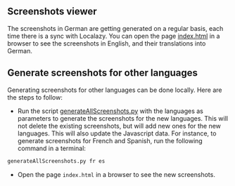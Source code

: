 ## Screenshots viewer

The screenshots in German are getting generated on a regular basis, each time there is a sync with Localazy. You can open the
page [index.html](./index.html) in a browser to see the screenshots in English, and their translations into German.

## Generate screenshots for other languages

Generating screenshots for other languages can be done locally. Here are the steps to follow:

- Run the script [generateAllScreenshots.py](../tools/test/generateAllScreenshots.py) with the languages as parameters to generate the screenshots for the new languages. This will not delete the
  existing screenshots, but will add new ones for the new languages. This will also update the Javascript data. For instance, to generate screenshots for French and Spanish, run the following command in a terminal:

```bash
generateAllScreenshots.py fr es
```

- Open the page `index.html` in a browser to see the new screenshots.
